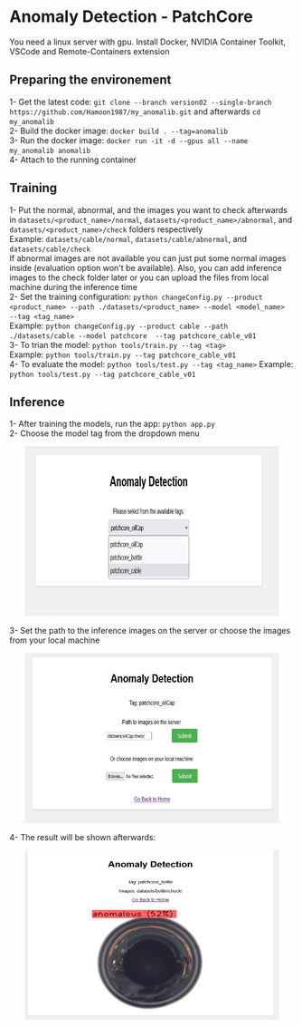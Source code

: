 # Anomaly Detection - PatchCore

You need a linux server with gpu. Install Docker, NVIDIA Container Toolkit, VSCode and Remote-Containers extension  
  
## Preparing the environement  
1- Get the latest code: ```git clone --branch version02 --single-branch https://github.com/Hamoon1987/my_anomalib.git``` and afterwards ```cd my_anomalib```    
2- Build the docker image: ```docker build . --tag=anomalib```  
3- Run the docker image: ```docker run -it -d --gpus all --name my_anomalib anomalib```  
4- Attach to the running container  
  
## Training
1- Put the normal, abnormal, and the images you want to check afterwards in ```datasets/<product_name>/normal```, ```datasets/<product_name>/abnormal```, and ```datasets/<product_name>/check``` folders respectively   
Example: ```datasets/cable/normal```, ```datasets/cable/abnormal```, and ```datasets/cable/check```  
If abnormal images are not available you can just put some normal images inside (evaluation option won't be available). Also, you can add inference images to the check folder later or you can upload the files from local machine during the inference time  
2- Set the training configuration: ```python changeConfig.py --product <product_name> --path ./datasets/<product_name> --model <model_name>  --tag <tag_name>```  
Example: ```python changeConfig.py --product cable --path ./datasets/cable --model patchcore  --tag patchcore_cable_v01```  
3- To trian the model: ```python tools/train.py --tag <tag>```  
Example: ```python tools/train.py --tag patchcore_cable_v01```  
4- To evaluate the model: ```python tools/test.py --tag <tag_name>``` 
Example:  ```python tools/test.py --tag patchcore_cable_v01```  

## Inference
1- After training the models, run the app: ```python app.py```  
2- Choose the model tag from the dropdown menu  
<p align="center">
	<img width="450" height="300" src="media/first.jpg">
</p>
3- Set the path to the inference images on the server or choose the images from your local machine   
<p align="center">
	<img width="450" height="300" src="media/second.jpg">
</p>
4- The result will be shown afterwards:  
<p align="center">
	<img width="450" height="300" src="media/third.jpg">
</p>


